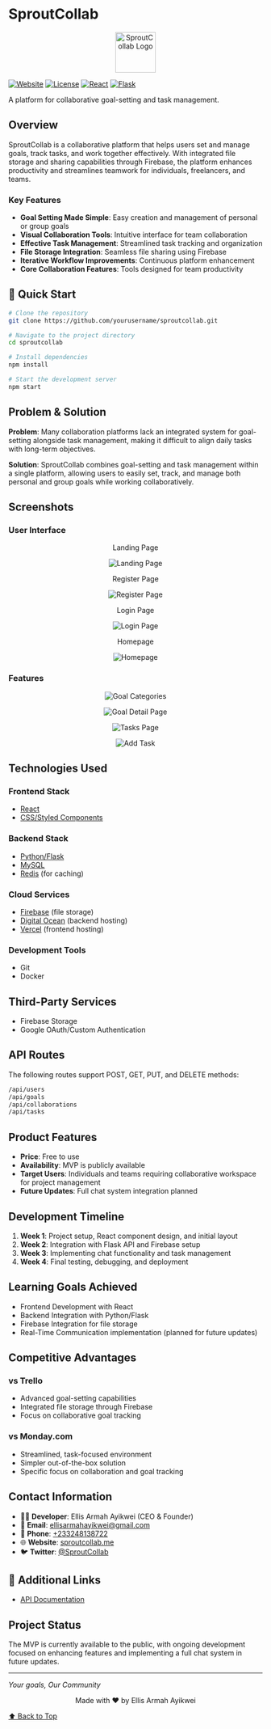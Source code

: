 # SproutCollab

<p align="center">
  <img src="./assets/logo512.png" width="80" height="80" alt="SproutCollab Logo">
</p>

[![Website](https://img.shields.io/badge/Website-sproutcollab.me-blue)](https://sproutcollab.me)
[![License](https://img.shields.io/badge/License-MIT-green.svg)](https://opensource.org/licenses/MIT)
[![React](https://img.shields.io/badge/React-18.0.0-blue)](https://reactjs.org/)
[![Flask](https://img.shields.io/badge/Flask-2.0.0-lightgrey)](https://flask.palletsprojects.com/)

A platform for collaborative goal-setting and task management.

## Overview

SproutCollab is a collaborative platform that helps users set and manage goals, track tasks, and work together effectively. With integrated file storage and sharing capabilities through Firebase, the platform enhances productivity and streamlines teamwork for individuals, freelancers, and teams.

### Key Features

- **Goal Setting Made Simple**: Easy creation and management of personal or group goals
- **Visual Collaboration Tools**: Intuitive interface for team collaboration
- **Effective Task Management**: Streamlined task tracking and organization
- **File Storage Integration**: Seamless file sharing using Firebase
- **Iterative Workflow Improvements**: Continuous platform enhancement
- **Core Collaboration Features**: Tools designed for team productivity

## 🚀 Quick Start

```bash
# Clone the repository
git clone https://github.com/yourusername/sproutcollab.git

# Navigate to the project directory
cd sproutcollab

# Install dependencies
npm install

# Start the development server
npm start
```

## Problem & Solution

**Problem**: Many collaboration platforms lack an integrated system for goal-setting alongside task management, making it difficult to align daily tasks with long-term objectives.

**Solution**: SproutCollab combines goal-setting and task management within a single platform, allowing users to easily set, track, and manage both personal and group goals while working collaboratively.

## Screenshots

### User Interface

<p align="center">
  Landing Page
</p>
<p align="center">
  <img src="./assets/screenshots/landing.png" alt="Landing Page">
</p>

<p align="center">
  Register Page
</p>
<p align="center">
  <img src="./assets/screenshots/register.png" alt="Register Page">
</p>

<p align="center">
  Login Page
</p>
<p align="center">
  <img src="./assets/screenshots/signin.png" alt="Login Page">
</p>

<p align="center">
  Homepage
</p>
<p align="center">
  <img src="./assets/screenshots/home.png" alt="Homepage">
</p>

### Features

<p align="center">
  <img src="./assets/screenshots/goals.png" alt="Goal Categories">
</p>

<p align="center">
  <img src="./assets/screenshots/goalpage.png" alt="Goal Detail Page">
</p>

<p align="center">
  <img src="./assets/screenshots/tasks.png" alt="Tasks Page">
</p>

<p align="center">
  <img src="./assets/screenshots/addtask.png" alt="Add Task">
</p>

## Technologies Used

### Frontend Stack

- [React](https://reactjs.org/)
- [CSS/Styled Components](https://styled-components.com/)

### Backend Stack

- [Python/Flask](https://flask.palletsprojects.com/)
- [MySQL](https://www.mysql.com/)
- [Redis](https://redis.io/) (for caching)

### Cloud Services

- [Firebase](https://firebase.google.com/) (file storage)
- [Digital Ocean](https://www.digitalocean.com/) (backend hosting)
- [Vercel](https://vercel.com/) (frontend hosting)

### Development Tools

- Git
- Docker

## Third-Party Services

- Firebase Storage
- Google OAuth/Custom Authentication

## API Routes

The following routes support POST, GET, PUT, and DELETE methods:

```bash
/api/users
/api/goals
/api/collaborations
/api/tasks
```

## Product Features

- **Price**: Free to use
- **Availability**: MVP is publicly available
- **Target Users**: Individuals and teams requiring collaborative workspace for project management
- **Future Updates**: Full chat system integration planned

## Development Timeline

1. **Week 1**: Project setup, React component design, and initial layout
2. **Week 2**: Integration with Flask API and Firebase setup
3. **Week 3**: Implementing chat functionality and task management
4. **Week 4**: Final testing, debugging, and deployment

## Learning Goals Achieved

- Frontend Development with React
- Backend Integration with Python/Flask
- Firebase Integration for file storage
- Real-Time Communication implementation (planned for future updates)

## Competitive Advantages

### vs Trello

- Advanced goal-setting capabilities
- Integrated file storage through Firebase
- Focus on collaborative goal tracking

### vs Monday.com

- Streamlined, task-focused environment
- Simpler out-of-the-box solution
- Specific focus on collaboration and goal tracking

## Contact Information

- 👨‍💻 **Developer**: Ellis Armah Ayikwei (CEO & Founder)
- 📧 **Email**: [ellisarmahayikwei@gmail.com](mailto:ellisarmahayikwei@gmail.com)
- 📱 **Phone**: [+233248138722](tel:+233248138722)
- 🌐 **Website**: [sproutcollab.me](https://sproutcollab.me)
- 🐦 **Twitter**: [@SproutCollab](https://twitter.com/SproutCollab)

## 🔗 Additional Links

- [API Documentation](https://api.sproutcollab.me/docs)

## Project Status

The MVP is currently available to the public, with ongoing development focused on enhancing features and implementing a full chat system in future updates.

---

_Your goals, Our Community_

<p align="center">Made with ❤️ by Ellis Armah Ayikwei</p>

[⬆ Back to Top](#sproutcollab)
